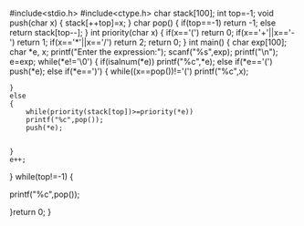 #include<stdio.h>
#include<ctype.h>
char stack[100];
int top=-1;
void push(char x)
{
	stack[++top]=x;
}
char pop()
{
	if(top==-1)
	return -1;
	else
	return stack[top--];
}
int priority(char x)
{
	if(x=='(')
	return 0;
	if(x=='+'||x=='-')
	return 1;
	if(x=='*'||x=='/')
	return 2;
	return 0;
}
int main()
{
	char exp[100];
	char *e, x;
	printf("Enter the expression:");
	scanf("%s",exp);
	printf("\n");
	e=exp;
	while(*e!='\0')
	{
		if(isalnum(*e))
		printf("%c",*e);
		else if(*e=='(')
		push(*e);
		else if(*e==')')
		{
			while((x==pop())!='(')
			printf("%c",x);
		
		
	}
	else
	{
		while(priority(stack[top])>=priority(*e))
		printf("%c",pop());
		push(*e);
		
		
	}
	e++;
	
}
while(top!=-1)
{
	
 printf("%c",pop());
	
}return 0;
}
